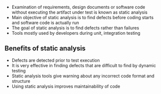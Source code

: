 - Examination of requirements, design documents or software code without executing the artifact under test is known as static analysis
- Main objective of static analysis is to find defects before coding starts and software code is actually run
- The goal of static analysis is to find defects rather than failures
- Tools mostly used by developers during unit, integration testing
## Benefits of static analysis 
- Defects are detected prior to test execution
- It is very effective in finding defects that are difficult to find by dynamic testing
- Static analysis tools give warning about any incorrect code format and structure
- Using static analysis improves maintainability of code
